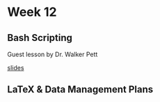 # Week 12 

## Bash Scripting 

Guest lesson by Dr. Walker Pett

[slides](https://eeob-biodata.github.io/BCB546X-Fall2017/Week_12/lecture_15Nov-Pett.html)

## LaTeX & Data Management Plans